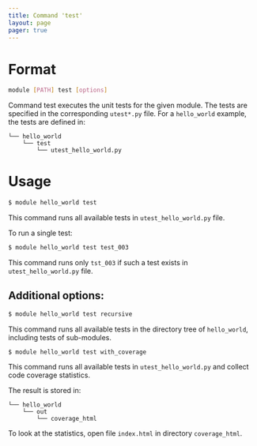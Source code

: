 ```yaml
---
title: Command 'test'
layout: page 
pager: true
---
```


Format
======

```.bash
module [PATH] test [options]
```

Command test executes the unit tests for the given module. The tests are specified in the
corresponding `utest*.py` file. For a `hello_world` example, the tests are defined in:

```
└── hello_world
    └── test
        └── utest_hello_world.py
```

Usage
=====

```.bash
$ module hello_world test
```

This command runs all available tests in `utest_hello_world.py` file.

To run a single test:

```.bash
$ module hello_world test test_003
```
This command runs only `tst_003` if such a test exists in `utest_hello_world.py` file.


Additional options:
-------------------

```.bash
$ module hello_world test recursive
```

This command runs all available tests in the directory tree of `hello_world`,
including tests of sub-modules.

```.bash
$ module hello_world test with_coverage
```
This command runs all available tests in `utest_hello_world.py` and collect code coverage statistics.

The result is stored in:

```
└── hello_world
    └── out
        └── coverage_html
```

To look at the statistics, open file `index.html` in directory `coverage_html`.

